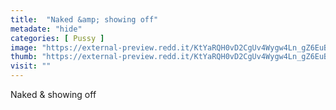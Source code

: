 ```yaml
---
title:  "Naked &amp; showing off"
metadate: "hide"
categories: [ Pussy ]
image: "https://external-preview.redd.it/KtYaRQH0vD2CgUv4Wygw4Ln_gZ6EuBoRYkSIdtBfa-U.jpg?auto=webp&s=d42216b2681010961187ccd2b81c604b12579f13"
thumb: "https://external-preview.redd.it/KtYaRQH0vD2CgUv4Wygw4Ln_gZ6EuBoRYkSIdtBfa-U.jpg?width=640&crop=smart&auto=webp&s=277670bad891796cfe80d26a72ade4296b8ef0f4"
visit: ""
---
```

Naked &amp; showing off
